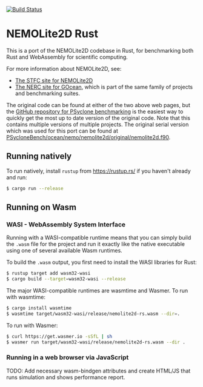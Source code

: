 [![Build Status](https://github.com/drewsilcock/nemolite2d-rs/workflows/NEMOLite2D%20Rust/badge.svg)](https://github.com/drewsilcock/nemolite2d-rs/actions)

# NEMOLite2D Rust

This is a port of the NEMOLite2D codebase in Rust, for benchmarking both Rust and WebAssembly for scientific computing.

For more information about NEMOLite2D, see:
  - [The STFC site for NEMOLite2D](https://edata.stfc.ac.uk/handle/edata/729)
  - [The NERC site for GOcean](https://puma.nerc.ac.uk/trac/GOcean), which is part of the same family of projects and benchmarking suites.

The original code can be found at either of the two above web pages, but the [GitHub repository for PSyclone benchmarking](https://github.com/stfc/PSycloneBench) is the easiest way to quickly get the most up to date version of the original code. Note that this contains multiple versions of multiple projects. The original serial version which was used for this port can be found at [PSycloneBench/ocean/nemo/nemolite2d/original/nemolite2d.f90](https://github.com/stfc/PSycloneBench/blob/master/ocean/nemo/nemolite2d/original/nemolite2d.f90).

## Running natively

To run natively, install `rustup` from https://rustup.rs/ if you haven't already and run:

```sh
$ cargo run --release
```

## Running on Wasm

### WASI - WebAssembly System Interface

Running with a WASI-compatible runtime means that you can simply build the `.wasm` file for the project and run it exactly like the native executable using one of several available Wasm runtimes.

To build the `.wasm` output, you first need to install the WASI libraries for Rust:

```sh
$ rustup target add wasm32-wasi
$ cargo build --target=wasm32-wasi --release
```

The major WASI-compatible runtimes are wasmtime and Wasmer. To run with wasmtime:

```sh
$ cargo install wasmtime
$ wasmtime target/wasm32-wasi/release/nemolite2d-rs.wasm --dir=.
```

To run with Wasmer:

```sh
$ curl https://get.wasmer.io -sSfL | sh
$ wasmer run target/wasm32-wasi/release/nemolite2d-rs.wasm --dir .
```

### Running in a web browser via JavaScript

TODO: Add necessary wasm-bindgen attributes and create HTML/JS that runs simulation and shows performance report.

